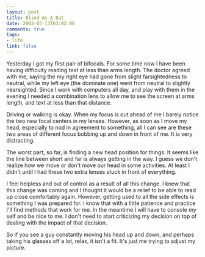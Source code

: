```yaml
--- 
layout: post
title: Blind As A Bat
date: 2003-05-13T03:02:00
comments: true
tags:
- life
link: false
---
```

Yesterday I got my first pair of bifocals. For some time now I have been having difficulty reading text at less than arms length. The doctor agreed with me, saying the my right eye had gone from slight farsightedness to neutral, while my left eye (the dominate one) went from neutral to slightly nearsighted. Since I work with computers all day, and play with them in the evening I needed a combination lens to allow me to see the screen at arms length, and text at less than that distance.

Driving or walking is okay. When my focus is out ahead of me I barely notice the two new focal centers in my lenses. However, as soon as I move my head, especially to nod in agreement to something, all I can see are these two areas of different focus bobbing up and down in front of me. It is very distracting.

The worst part, so far, is finding a new head position for things. It seems like the line between short and far is always getting in the way. I guess we don't realize how we move or don't move our head in some activities. At least I didn't until I had these two extra lenses stuck in front of everything.

I feel helpless and out of control as a result of all this change. I knew that this change was coming and I thought it would be a relief to be able to read up close comfortably again. However, getting used to all the side effects is something I was prepared for. I know that with a little patience and practice I'll find methods that work for me. In the meantime I will have to console my self and be nice to me. I don't need to start criticizing my decision on top of dealing with the impact of that decision.

So if you see a guy constantly moving his head up and down, and perhaps taking his glasses off a lot, relax, it isn't a fit. It's just me trying to adjust my picture.

